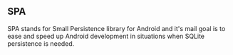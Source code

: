 ## SPA
SPA stands for Small Persistence library for Android and it's mail goal is to ease and speed up Android development in situations when SQLite persistence is needed.